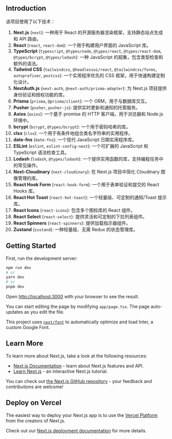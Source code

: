 ## Introduction

该项目使用了以下技术：

1. **Next.js** (`next`): 一种用于 React 的开源服务器渲染框架，支持静态站点生成和 API 路由。
2. **React** (`react`, `react-dom`): 一个用于构建用户界面的 JavaScript 库。
3. **TypeScript** (`typescript`, `@types/node`, `@types/react`, `@types/react-dom`, `@types/bcrypt`, `@types/lodash`): 一种 JavaScript 的超集，包含类型检查和额外的语法。
4. **Tailwind CSS** (`tailwindcss`, `@headlessui/react`, `@tailwindcss/forms`, `autoprefixer`, `postcss`): 一个实用程序优先的 CSS 框架，用于快速构建定制化设计。
5. **NextAuth.js** (`next-auth`, `@next-auth/prisma-adapter`): 为 Next.js 项目提供身份验证和授权功能的库。
6. **Prisma** (`prisma`, `@prisma/client`): 一个 ORM，用于与数据库交互。
7. **Pusher** (`pusher`, `pusher-js`): 提供实时更新和通知的托管服务。
8. **Axios** (`axios`): 一个基于 promise 的 HTTP 客户端，用于浏览器和 Node.js 环境中。
9. **bcrypt** (`bcrypt`, `@types/bcrypt`): 一个用于密码哈希的库。
10. **clsx** (`clsx`): 一个用于有条件地组合类名字符串的实用程序。
11. **date-fns** (`date-fns`): 一个现代 JavaScript 日期实用程序库。
12. **ESLint** (`eslint`, `eslint-config-next`): 一个可扩展的 JavaScript 和 TypeScript 语法检查工具。
13. **Lodash** (`lodash`, `@types/lodash`): 一个提供实用函数的库，支持编程任务中的常见操作。
14. **Next-Cloudinary** (`next-cloudinary`): 在 Next.js 项目中简化 Cloudinary 图像管理的库。
15. **React Hook Form** (`react-hook-form`): 一个用于表单验证和提交的 React Hooks 库。
16. **React Hot Toast** (`react-hot-toast`): 一个轻量级、可定制的通知/Toast 提示库。
17. **React Icons** (`react-icons`): 包含多个图标库的 React 组件。
18. **React Select** (`react-select`): 提供灵活和可定制的下拉列表组件。
19. **React Spinners** (`react-spinners`): 提供加载指示器组件。
20. **Zustand** (`zustand`): 一种轻量级、无需 Redux 的状态管理库。

## Getting Started

First, run the development server:

```bash
npm run dev
# or
yarn dev
# or
pnpm dev
```

Open [http://localhost:3000](http://localhost:3000) with your browser to see the result.

You can start editing the page by modifying `app/page.tsx`. The page auto-updates as you edit the file.

This project uses [`next/font`](https://nextjs.org/docs/basic-features/font-optimization) to automatically optimize and load Inter, a custom Google Font.

## Learn More

To learn more about Next.js, take a look at the following resources:

- [Next.js Documentation](https://nextjs.org/docs) - learn about Next.js features and API.
- [Learn Next.js](https://nextjs.org/learn) - an interactive Next.js tutorial.

You can check out [the Next.js GitHub repository](https://github.com/vercel/next.js/) - your feedback and contributions are welcome!

## Deploy on Vercel

The easiest way to deploy your Next.js app is to use the [Vercel Platform](https://vercel.com/new?utm_medium=default-template&filter=next.js&utm_source=create-next-app&utm_campaign=create-next-app-readme) from the creators of Next.js.

Check out our [Next.js deployment documentation](https://nextjs.org/docs/deployment) for more details.
